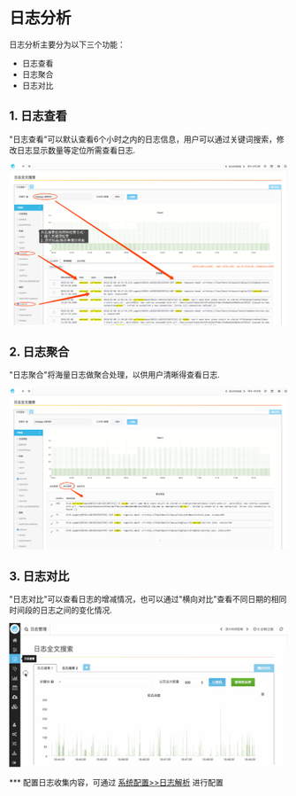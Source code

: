 # 日志分析

日志分析主要分为以下三个功能：

* 日志查看
* 日志聚合
* 日志对比

## 1. 日志查看

"日志查看"可以默认查看6个小时之内的日志信息，用户可以通过关键词搜索，修改日志显示数量等定位所需查看日志.

![](/part4/images/log.png)

## 2. 日志聚合
"日志聚合"将海量日志做聚合处理，以供用户清晰得查看日志.

![](/part4/images/log_cluster.png)

## 3. 日志对比

"日志对比"可以查看日志的增减情况，也可以通过"横向对比"查看不同日期的相同时间段的日志之间的变化情况.

![](/part5/images/log.gif)

*** 配置日志收集内容，可通过 [系统配置>>日志解析](/part4/an-zhuang-zhi-nan/pei-zhi-ri-zhi-fu-wu.md) 进行配置

